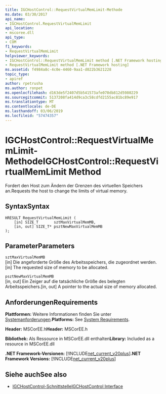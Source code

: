 ```yaml
---
title: IGCHostControl::RequestVirtualMemLimit-Methode
ms.date: 03/30/2017
api_name:
- IGCHostControl.RequestVirtualMemLimit
api_location:
- mscoree.dll
api_type:
- COM
f1_keywords:
- RequestVirtualMemLimit
helpviewer_keywords:
- IGCHostControl::RequestVirtualMemLimit method [.NET Framework hosting]
- RequestVirtualMemLimit method [.NET Framework hosting]
ms.assetid: f4984a8c-4c0e-4460-9aa1-d022b3621228
topic_type:
- apiref
author: rpetrusha
ms.author: ronpet
ms.openlocfilehash: d163de5f2407d5b541573afe070db812d5980229
ms.sourcegitcommit: 5137208fa414d9ca3c58cdfd2155ac81bc89e917
ms.translationtype: MT
ms.contentlocale: de-DE
ms.lasthandoff: 03/06/2019
ms.locfileid: "57474357"
---
```

# <a name="igchostcontrolrequestvirtualmemlimit-method"></a><span data-ttu-id="cca73-102">IGCHostControl::RequestVirtualMemLimit-Methode</span><span class="sxs-lookup"><span data-stu-id="cca73-102">IGCHostControl::RequestVirtualMemLimit Method</span></span>
<span data-ttu-id="cca73-103">Fordert den Host zum Ändern der Grenzen des virtuellen Speichers an.</span><span class="sxs-lookup"><span data-stu-id="cca73-103">Requests the host to change the limits of virtual memory.</span></span>  
  
## <a name="syntax"></a><span data-ttu-id="cca73-104">Syntax</span><span class="sxs-lookup"><span data-stu-id="cca73-104">Syntax</span></span>  
  
```  
HRESULT RequestVirtualMemLimit (  
    [in] SIZE_T       sztMaxVirtualMemMB,  
    [in, out] SIZE_T* psztNewMaxVirtualMemMB  
);  
```  
  
## <a name="parameters"></a><span data-ttu-id="cca73-105">Parameter</span><span class="sxs-lookup"><span data-stu-id="cca73-105">Parameters</span></span>  
 `sztMaxVirtualMemMB`  
 <span data-ttu-id="cca73-106">[in] Die angeforderte Größe des Arbeitsspeichers, die zugeordnet werden.</span><span class="sxs-lookup"><span data-stu-id="cca73-106">[in] The requested size of memory to be allocated.</span></span>  
  
 `psztNewMaxVirtualMemMB`  
 <span data-ttu-id="cca73-107">[in, out] Ein Zeiger auf die tatsächliche Größe des belegten Arbeitsspeichers.</span><span class="sxs-lookup"><span data-stu-id="cca73-107">[in, out] A pointer to the actual size of memory allocated.</span></span>  
  
## <a name="requirements"></a><span data-ttu-id="cca73-108">Anforderungen</span><span class="sxs-lookup"><span data-stu-id="cca73-108">Requirements</span></span>  
 <span data-ttu-id="cca73-109">**Plattformen:** Weitere Informationen finden Sie unter [Systemanforderungen](../../../../docs/framework/get-started/system-requirements.md).</span><span class="sxs-lookup"><span data-stu-id="cca73-109">**Platforms:** See [System Requirements](../../../../docs/framework/get-started/system-requirements.md).</span></span>  
  
 <span data-ttu-id="cca73-110">**Header:** MSCorEE.h</span><span class="sxs-lookup"><span data-stu-id="cca73-110">**Header:** MSCorEE.h</span></span>  
  
 <span data-ttu-id="cca73-111">**Bibliothek:** Als Ressource in MSCorEE.dll enthalten</span><span class="sxs-lookup"><span data-stu-id="cca73-111">**Library:** Included as a resource in MSCorEE.dll</span></span>  
  
 <span data-ttu-id="cca73-112">**.NET Framework-Versionen:** [!INCLUDE[net_current_v20plus](../../../../includes/net-current-v20plus-md.md)]</span><span class="sxs-lookup"><span data-stu-id="cca73-112">**.NET Framework Versions:** [!INCLUDE[net_current_v20plus](../../../../includes/net-current-v20plus-md.md)]</span></span>  
  
## <a name="see-also"></a><span data-ttu-id="cca73-113">Siehe auch</span><span class="sxs-lookup"><span data-stu-id="cca73-113">See also</span></span>
- [<span data-ttu-id="cca73-114">IGCHostControl-Schnittstelle</span><span class="sxs-lookup"><span data-stu-id="cca73-114">IGCHostControl Interface</span></span>](../../../../docs/framework/unmanaged-api/hosting/igchostcontrol-interface.md)

